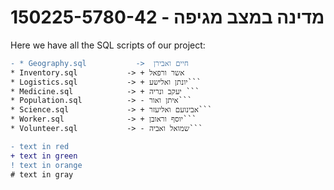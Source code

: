 # 150225-5780-42 - מדינה במצב מגיפה

Here we have all the SQL scripts of our project:
```diff
- * Geography.sql           ->  חיים ואבירן
* Inventory.sql           -> + אשר ורפאל
* Logistics.sql           -> + יונתן ואלישע```
* Medicine.sql            -> + יעקב ונריה ```
* Population.sql          -> - איתן ואור```
* Science.sql             -> + אבינועם ואליעזר```
* Worker.sql              -> + יוסף וראובן```
* Volunteer.sql           -> - שמואל ואביה```

- text in red
+ text in green
! text in orange
# text in gray
```
